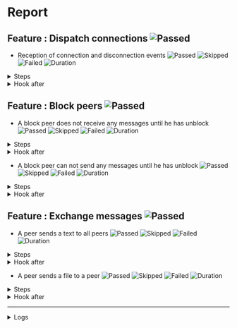 # Report

## Feature : Dispatch connections ![Passed](https://img.shields.io/badge/Passed-green)

- Reception of connection and disconnection events ![Passed](https://img.shields.io/badge/18-Passed-green) ![Skipped](https://img.shields.io/badge/0-Skipped-yellow) ![Failed](https://img.shields.io/badge/0-Failed-red) ![Duration](https://img.shields.io/badge/123s-164ms-blue)

<details>
<summary>Steps</summary>

  - the following peers are started (line 4) ![Passed](https://img.shields.io/badge/Passed-green) ![Duration](https://img.shields.io/badge/0s-230ms-blue)
  - the peer "P1" connects to "P0" (line 10) ![Passed](https://img.shields.io/badge/Passed-green) ![Duration](https://img.shields.io/badge/0s-15ms-blue)
  - the peer "P0" receives (line 11) ![Passed](https://img.shields.io/badge/Passed-green) ![Duration](https://img.shields.io/badge/0s-4ms-blue)
  - the peer "P1" receives (line 14) ![Passed](https://img.shields.io/badge/Passed-green) ![Duration](https://img.shields.io/badge/0s-6ms-blue)
  - the peer "P2" connects to "P0" (line 17) ![Passed](https://img.shields.io/badge/Passed-green) ![Duration](https://img.shields.io/badge/0s-7ms-blue)
  - the peer "P0" receives (line 18) ![Passed](https://img.shields.io/badge/Passed-green) ![Duration](https://img.shields.io/badge/0s-41ms-blue)
  - the peer "P1" receives (line 21) ![Passed](https://img.shields.io/badge/Passed-green) ![Duration](https://img.shields.io/badge/0s-7ms-blue)
  - the peer "P2" receives (line 24) ![Passed](https://img.shields.io/badge/Passed-green) ![Duration](https://img.shields.io/badge/0s-19ms-blue)
  - the peer "P3" connects to "P0" (line 28) ![Passed](https://img.shields.io/badge/Passed-green) ![Duration](https://img.shields.io/badge/0s-14ms-blue)
  - the peer "P0" receives (line 29) ![Passed](https://img.shields.io/badge/Passed-green) ![Duration](https://img.shields.io/badge/0s-8ms-blue)
  - the peer "P1" receives (line 32) ![Passed](https://img.shields.io/badge/Passed-green) ![Duration](https://img.shields.io/badge/0s-3ms-blue)
  - the peer "P2" receives (line 35) ![Passed](https://img.shields.io/badge/Passed-green) ![Duration](https://img.shields.io/badge/30s-299ms-blue)
  - the peer "P3" receives (line 38) ![Passed](https://img.shields.io/badge/Passed-green) ![Duration](https://img.shields.io/badge/2s-3ms-blue)
  - the peer "P2" disconnects (line 43) ![Passed](https://img.shields.io/badge/Passed-green) ![Duration](https://img.shields.io/badge/30s-207ms-blue)
  - the peer "P0" receives (line 44) ![Passed](https://img.shields.io/badge/Passed-green) ![Duration](https://img.shields.io/badge/0s-3ms-blue)
  - the peer "P1" receives (line 47) ![Passed](https://img.shields.io/badge/Passed-green) ![Duration](https://img.shields.io/badge/0s-2ms-blue)
  - the peer "P3" receives (line 50) ![Passed](https://img.shields.io/badge/Passed-green) ![Duration](https://img.shields.io/badge/0s-7ms-blue)
  - the peer "P2" receives (line 53) ![Passed](https://img.shields.io/badge/Passed-green) ![Duration](https://img.shields.io/badge/60s-281ms-blue)
</details>



<details>
<summary>Hook after</summary>

- ![Failed](https://img.shields.io/badge/Failed-red) ![Duration](https://img.shields.io/badge/30s-293ms-blue)

```
Unable to read errors
```
</details>



## Feature : Block peers ![Passed](https://img.shields.io/badge/Passed-green)

- A block peer does not receive any messages until he has unblock ![Passed](https://img.shields.io/badge/17-Passed-green) ![Skipped](https://img.shields.io/badge/0-Skipped-yellow) ![Failed](https://img.shields.io/badge/0-Failed-red) ![Duration](https://img.shields.io/badge/62s-874ms-blue)

<details>
<summary>Steps</summary>

  - the following peers are started (line 4) ![Passed](https://img.shields.io/badge/Passed-green) ![Duration](https://img.shields.io/badge/0s-224ms-blue)
  - the peer "P1" connects to "P0" (line 9) ![Passed](https://img.shields.io/badge/Passed-green) ![Duration](https://img.shields.io/badge/0s-14ms-blue)
  - the peer "P1" receives (line 10) ![Passed](https://img.shields.io/badge/Passed-green) ![Duration](https://img.shields.io/badge/0s-4ms-blue)
  - the peer "P0" receives (line 13) ![Passed](https://img.shields.io/badge/Passed-green) ![Duration](https://img.shields.io/badge/0s-10ms-blue)
  - the peer "P2" connects to "P0" (line 16) ![Passed](https://img.shields.io/badge/Passed-green) ![Duration](https://img.shields.io/badge/0s-8ms-blue)
  - the peer "P1" receives (line 17) ![Passed](https://img.shields.io/badge/Passed-green) ![Duration](https://img.shields.io/badge/0s-39ms-blue)
  - the peer "P0" receives (line 20) ![Passed](https://img.shields.io/badge/Passed-green) ![Duration](https://img.shields.io/badge/0s-3ms-blue)
  - the peer "P2" receives (line 23) ![Passed](https://img.shields.io/badge/Passed-green) ![Duration](https://img.shields.io/badge/0s-23ms-blue)
  - the peer "P1" blocks the peer "P2" (line 27) ![Passed](https://img.shields.io/badge/Passed-green) ![Duration](https://img.shields.io/badge/0s-11ms-blue)
  - the peer "P2" receives (line 28) ![Passed](https://img.shields.io/badge/Passed-green) ![Duration](https://img.shields.io/badge/0s-9ms-blue)
  - the peer "P1" sends "I am a peer" to "all" (line 31) ![Passed](https://img.shields.io/badge/Passed-green) ![Duration](https://img.shields.io/badge/30s-299ms-blue)
  - the peer "P0" receives (line 32) ![Passed](https://img.shields.io/badge/Passed-green) ![Duration](https://img.shields.io/badge/0s-2ms-blue)
  - the peer "P2" does not receives (line 35) ![Passed](https://img.shields.io/badge/Passed-green) ![Duration](https://img.shields.io/badge/2s-3ms-blue)
  - the peer "P1" unblocks the peer "P2" (line 38) ![Passed](https://img.shields.io/badge/Passed-green) ![Duration](https://img.shields.io/badge/30s-207ms-blue)
  - the peer "P2" receives (line 39) ![Passed](https://img.shields.io/badge/Passed-green) ![Duration](https://img.shields.io/badge/0s-2ms-blue)
  - the peer "P1" sends "Hello" to "all" (line 42) ![Passed](https://img.shields.io/badge/Passed-green) ![Duration](https://img.shields.io/badge/0s-2ms-blue)
  - the peer "P2" receives (line 43) ![Passed](https://img.shields.io/badge/Passed-green) ![Duration](https://img.shields.io/badge/0s-7ms-blue)
</details>



<details>
<summary>Hook after</summary>

- ![Failed](https://img.shields.io/badge/Failed-red) ![Duration](https://img.shields.io/badge/90s-573ms-blue)

```
Unable to read errors
```
</details>


- A block peer can not send any messages until he has unblock ![Passed](https://img.shields.io/badge/17-Passed-green) ![Skipped](https://img.shields.io/badge/0-Skipped-yellow) ![Failed](https://img.shields.io/badge/0-Failed-red) ![Duration](https://img.shields.io/badge/92s-963ms-blue)

<details>
<summary>Steps</summary>

  - the following peers are started (line 48) ![Passed](https://img.shields.io/badge/Passed-green) ![Duration](https://img.shields.io/badge/0s-224ms-blue)
  - the peer "P1" connects to "P0" (line 53) ![Passed](https://img.shields.io/badge/Passed-green) ![Duration](https://img.shields.io/badge/0s-14ms-blue)
  - the peer "P1" receives (line 54) ![Passed](https://img.shields.io/badge/Passed-green) ![Duration](https://img.shields.io/badge/0s-5ms-blue)
  - the peer "P0" receives (line 57) ![Passed](https://img.shields.io/badge/Passed-green) ![Duration](https://img.shields.io/badge/0s-9ms-blue)
  - the peer "P2" connects to "P0" (line 60) ![Passed](https://img.shields.io/badge/Passed-green) ![Duration](https://img.shields.io/badge/0s-10ms-blue)
  - the peer "P1" receives (line 61) ![Passed](https://img.shields.io/badge/Passed-green) ![Duration](https://img.shields.io/badge/0s-38ms-blue)
  - the peer "P0" receives (line 64) ![Passed](https://img.shields.io/badge/Passed-green) ![Duration](https://img.shields.io/badge/0s-2ms-blue)
  - the peer "P2" receives (line 67) ![Passed](https://img.shields.io/badge/Passed-green) ![Duration](https://img.shields.io/badge/0s-27ms-blue)
  - the peer "P2" blocks the peer "P1" (line 71) ![Passed](https://img.shields.io/badge/Passed-green) ![Duration](https://img.shields.io/badge/0s-7ms-blue)
  - the peer "P1" receives (line 72) ![Passed](https://img.shields.io/badge/Passed-green) ![Duration](https://img.shields.io/badge/0s-8ms-blue)
  - the peer "P1" sends "I am a peer" to "all" (line 75) ![Passed](https://img.shields.io/badge/Passed-green) ![Duration](https://img.shields.io/badge/30s-299ms-blue)
  - the peer "P0" receives (line 76) ![Passed](https://img.shields.io/badge/Passed-green) ![Duration](https://img.shields.io/badge/1s-2ms-blue)
  - the peer "P2" does not receives (line 79) ![Passed](https://img.shields.io/badge/Passed-green) ![Duration](https://img.shields.io/badge/31s-204ms-blue)
  - the peer "P2" unblocks the peer "P1" (line 82) ![Passed](https://img.shields.io/badge/Passed-green) ![Duration](https://img.shields.io/badge/0s-6ms-blue)
  - the peer "P1" receives (line 83) ![Passed](https://img.shields.io/badge/Passed-green) ![Duration](https://img.shields.io/badge/0s-2ms-blue)
  - the peer "P1" sends "Hello" to "all" (line 86) ![Passed](https://img.shields.io/badge/Passed-green) ![Duration](https://img.shields.io/badge/0s-1ms-blue)
  - the peer "P2" receives (line 87) ![Passed](https://img.shields.io/badge/Passed-green) ![Duration](https://img.shields.io/badge/30s-96ms-blue)
</details>



<details>
<summary>Hook after</summary>

- ![Failed](https://img.shields.io/badge/Failed-red) ![Duration](https://img.shields.io/badge/60s-484ms-blue)

```
Unable to read errors
```
</details>



## Feature : Exchange messages ![Passed](https://img.shields.io/badge/Passed-green)

- A peer sends a text to all peers ![Passed](https://img.shields.io/badge/13-Passed-green) ![Skipped](https://img.shields.io/badge/0-Skipped-yellow) ![Failed](https://img.shields.io/badge/0-Failed-red) ![Duration](https://img.shields.io/badge/32s-652ms-blue)

<details>
<summary>Steps</summary>

  - the following peers are started (line 4) ![Passed](https://img.shields.io/badge/Passed-green) ![Duration](https://img.shields.io/badge/0s-220ms-blue)
  - the peer "P1" connects to "P0" (line 10) ![Passed](https://img.shields.io/badge/Passed-green) ![Duration](https://img.shields.io/badge/0s-14ms-blue)
  - the peer "P0" receives (line 11) ![Passed](https://img.shields.io/badge/Passed-green) ![Duration](https://img.shields.io/badge/0s-7ms-blue)
  - the peer "P2" connects to "P0" (line 14) ![Passed](https://img.shields.io/badge/Passed-green) ![Duration](https://img.shields.io/badge/0s-10ms-blue)
  - the peer "P0" receives (line 15) ![Passed](https://img.shields.io/badge/Passed-green) ![Duration](https://img.shields.io/badge/0s-9ms-blue)
  - the peer "P3" connects to "P0" (line 18) ![Passed](https://img.shields.io/badge/Passed-green) ![Duration](https://img.shields.io/badge/0s-39ms-blue)
  - the peer "P0" receives (line 19) ![Passed](https://img.shields.io/badge/Passed-green) ![Duration](https://img.shields.io/badge/0s-1ms-blue)
  - the peer "P2" receives (line 22) ![Passed](https://img.shields.io/badge/Passed-green) ![Duration](https://img.shields.io/badge/0s-26ms-blue)
  - the peer "P3" receives (line 27) ![Passed](https://img.shields.io/badge/Passed-green) ![Duration](https://img.shields.io/badge/0s-10ms-blue)
  - the peer "P1" sends "Hello all" to "all" (line 32) ![Passed](https://img.shields.io/badge/Passed-green) ![Duration](https://img.shields.io/badge/0s-8ms-blue)
  - the peer "P0" receives (line 33) ![Passed](https://img.shields.io/badge/Passed-green) ![Duration](https://img.shields.io/badge/30s-298ms-blue)
  - the peer "P2" receives (line 36) ![Passed](https://img.shields.io/badge/Passed-green) ![Duration](https://img.shields.io/badge/1s-2ms-blue)
  - the peer "P3" receives (line 39) ![Passed](https://img.shields.io/badge/Passed-green) ![Duration](https://img.shields.io/badge/1s-3ms-blue)
</details>



<details>
<summary>Hook after</summary>

- ![Failed](https://img.shields.io/badge/Failed-red) ![Duration](https://img.shields.io/badge/30s-206ms-blue)

```
Unable to read errors
```
</details>


- A peer sends a file to a peer ![Passed](https://img.shields.io/badge/11-Passed-green) ![Skipped](https://img.shields.io/badge/0-Skipped-yellow) ![Failed](https://img.shields.io/badge/0-Failed-red) ![Duration](https://img.shields.io/badge/0s-347ms-blue)

<details>
<summary>Steps</summary>

  - the following peers are started (line 44) ![Passed](https://img.shields.io/badge/Passed-green) ![Duration](https://img.shields.io/badge/0s-219ms-blue)
  - the peer "P1" connects to "P0" (line 50) ![Passed](https://img.shields.io/badge/Passed-green) ![Duration](https://img.shields.io/badge/0s-6ms-blue)
  - the peer "P0" receives (line 51) ![Passed](https://img.shields.io/badge/Passed-green) ![Duration](https://img.shields.io/badge/0s-11ms-blue)
  - the peer "P2" connects to "P0" (line 54) ![Passed](https://img.shields.io/badge/Passed-green) ![Duration](https://img.shields.io/badge/0s-7ms-blue)
  - the peer "P0" receives (line 55) ![Passed](https://img.shields.io/badge/Passed-green) ![Duration](https://img.shields.io/badge/0s-6ms-blue)
  - the peer "P3" connects to "P0" (line 58) ![Passed](https://img.shields.io/badge/Passed-green) ![Duration](https://img.shields.io/badge/0s-43ms-blue)
  - the peer "P0" receives (line 59) ![Passed](https://img.shields.io/badge/Passed-green) ![Duration](https://img.shields.io/badge/0s-5ms-blue)
  - the peer "P2" receives (line 62) ![Passed](https://img.shields.io/badge/Passed-green) ![Duration](https://img.shields.io/badge/0s-20ms-blue)
  - the peer "P3" receives (line 67) ![Passed](https://img.shields.io/badge/Passed-green) ![Duration](https://img.shields.io/badge/0s-13ms-blue)
  - the peer "P2" sends "file:/tests/test.txt" to "P1" (line 72) ![Passed](https://img.shields.io/badge/Passed-green) ![Duration](https://img.shields.io/badge/0s-9ms-blue)
  - the peer "P1" receives (line 73) ![Passed](https://img.shields.io/badge/Passed-green) ![Duration](https://img.shields.io/badge/0s-2ms-blue)
</details>



<details>
<summary>Hook after</summary>

- ![Failed](https://img.shields.io/badge/Failed-red) ![Duration](https://img.shields.io/badge/30s-299ms-blue)

```
Unable to read errors
```
</details>


---


<details>
<summary>Logs</summary>

```
  2023-10-30T14:49:39.145619Z  INFO rudp2plib::thread: Peer started on port 9000.
    at rudp2p/src/thread.rs:93

  2023-10-30T14:49:39.146381Z  INFO rudp2plib::thread: Peer started on port 9001.
    at rudp2p/src/thread.rs:93

  2023-10-30T14:49:39.147944Z  INFO rudp2plib::thread: Peer started on port 9002.
    at rudp2p/src/thread.rs:93

  2023-10-30T14:49:39.202554Z  INFO rudp2plib::thread: Peer started on port 9100.
    at rudp2p/src/thread.rs:93

  2023-10-30T14:49:39.203077Z  INFO rudp2plib::thread: Peer started on port 9003.
    at rudp2p/src/thread.rs:93

  2023-10-30T14:49:39.205141Z  INFO rudp2plib::thread: Peer started on port 9101.
    at rudp2p/src/thread.rs:93

  2023-10-30T14:49:39.206062Z  INFO rudp2plib::thread: Peer started on port 9102.
    at rudp2p/src/thread.rs:93

  2023-10-30T14:49:39.207258Z  INFO rudp2plib::thread: Peer started on port 9200.
    at rudp2p/src/thread.rs:93

  2023-10-30T14:49:39.207363Z  INFO rudp2plib::thread: Peer started on port 9201.
    at rudp2p/src/thread.rs:93

  2023-10-30T14:49:39.249194Z  INFO rudp2plib::thread: Peer started on port 9300.
    at rudp2p/src/thread.rs:93

  2023-10-30T14:49:39.250413Z  INFO rudp2plib::thread: Peer started on port 9202.
    at rudp2p/src/thread.rs:93

  2023-10-30T14:49:39.311671Z  INFO rudp2plib::thread: Peer started on port 9302.
    at rudp2p/src/thread.rs:93

  2023-10-30T14:49:39.313314Z  INFO rudp2plib::thread: Peer started on port 9301.
    at rudp2p/src/thread.rs:93

  2023-10-30T14:49:39.314455Z  INFO rudp2plib::thread: Peer started on port 9303.
    at rudp2p/src/thread.rs:93

  2023-10-30T14:49:39.357212Z  INFO rudp2plib::thread: Peer started on port 9401.
    at rudp2p/src/thread.rs:93

  2023-10-30T14:49:39.358072Z  INFO rudp2plib::thread: Peer started on port 9400.
    at rudp2p/src/thread.rs:93

  2023-10-30T14:49:39.360291Z  INFO rudp2plib::thread: Peer started on port 9402.
    at rudp2p/src/thread.rs:93

  2023-10-30T14:49:39.360385Z  INFO rudp2plib::thread: Peer started on port 9403.
    at rudp2p/src/thread.rs:93

  2023-10-30T14:49:39.494119Z  INFO rudp2plib::thread: Peer stopped on port 9400.
    at rudp2p/src/thread.rs:126

  2023-10-30T14:49:39.495355Z  INFO rudp2plib::thread: Peer stopped on port 9401.
    at rudp2p/src/thread.rs:126

  2023-10-30T14:49:39.595682Z  INFO rudp2plib::thread: Peer stopped on port 9403.
    at rudp2p/src/thread.rs:126

  2023-10-30T14:49:39.696021Z  INFO rudp2plib::thread: Peer stopped on port 9402.
    at rudp2p/src/thread.rs:126

  2023-10-30T14:50:11.795380Z  INFO rudp2plib::thread: Peer stopped on port 9300.
    at rudp2p/src/thread.rs:126

  2023-10-30T14:50:11.804159Z  INFO rudp2plib::thread: Peer stopped on port 9302.
    at rudp2p/src/thread.rs:126

  2023-10-30T14:50:11.805354Z  INFO rudp2plib::thread: Peer stopped on port 9301.
    at rudp2p/src/thread.rs:126

  2023-10-30T14:50:11.904673Z  INFO rudp2plib::thread: Peer stopped on port 9303.
    at rudp2p/src/thread.rs:126

  2023-10-30T14:50:42.015134Z  INFO rudp2plib::thread: Peer stopped on port 9101.
    at rudp2p/src/thread.rs:126

  2023-10-30T14:51:12.106261Z  INFO rudp2plib::thread: Peer stopped on port 9201.
    at rudp2p/src/thread.rs:126

  2023-10-30T14:51:12.109023Z  INFO rudp2plib::thread: Peer stopped on port 9202.
    at rudp2p/src/thread.rs:126

  2023-10-30T14:51:12.206593Z  INFO rudp2plib::thread: Peer stopped on port 9200.
    at rudp2p/src/thread.rs:126

  2023-10-30T14:51:42.296528Z  INFO rudp2plib::thread: Peer stopped on port 9000.
    at rudp2p/src/thread.rs:126

  2023-10-30T14:51:42.396821Z  INFO rudp2plib::thread: Peer stopped on port 9001.
    at rudp2p/src/thread.rs:126

  2023-10-30T14:51:42.498679Z  INFO rudp2plib::thread: Peer stopped on port 9002.
    at rudp2p/src/thread.rs:126

  2023-10-30T14:51:42.502050Z  INFO rudp2plib::thread: Peer stopped on port 9003.
    at rudp2p/src/thread.rs:126

  2023-10-30T14:49:39.145619Z  INFO rudp2plib::thread: Peer started on port 9000.
    at rudp2p/src/thread.rs:93

  2023-10-30T14:49:39.146381Z  INFO rudp2plib::thread: Peer started on port 9001.
    at rudp2p/src/thread.rs:93

  2023-10-30T14:49:39.147944Z  INFO rudp2plib::thread: Peer started on port 9002.
    at rudp2p/src/thread.rs:93

  2023-10-30T14:49:39.202554Z  INFO rudp2plib::thread: Peer started on port 9100.
    at rudp2p/src/thread.rs:93

  2023-10-30T14:49:39.203077Z  INFO rudp2plib::thread: Peer started on port 9003.
    at rudp2p/src/thread.rs:93

  2023-10-30T14:49:39.205141Z  INFO rudp2plib::thread: Peer started on port 9101.
    at rudp2p/src/thread.rs:93

  2023-10-30T14:49:39.206062Z  INFO rudp2plib::thread: Peer started on port 9102.
    at rudp2p/src/thread.rs:93

  2023-10-30T14:49:39.207258Z  INFO rudp2plib::thread: Peer started on port 9200.
    at rudp2p/src/thread.rs:93

  2023-10-30T14:49:39.207363Z  INFO rudp2plib::thread: Peer started on port 9201.
    at rudp2p/src/thread.rs:93

  2023-10-30T14:49:39.249194Z  INFO rudp2plib::thread: Peer started on port 9300.
    at rudp2p/src/thread.rs:93

  2023-10-30T14:49:39.250413Z  INFO rudp2plib::thread: Peer started on port 9202.
    at rudp2p/src/thread.rs:93

  2023-10-30T14:49:39.311671Z  INFO rudp2plib::thread: Peer started on port 9302.
    at rudp2p/src/thread.rs:93

  2023-10-30T14:49:39.313314Z  INFO rudp2plib::thread: Peer started on port 9301.
    at rudp2p/src/thread.rs:93

  2023-10-30T14:49:39.314455Z  INFO rudp2plib::thread: Peer started on port 9303.
    at rudp2p/src/thread.rs:93

  2023-10-30T14:49:39.357212Z  INFO rudp2plib::thread: Peer started on port 9401.
    at rudp2p/src/thread.rs:93

  2023-10-30T14:49:39.358072Z  INFO rudp2plib::thread: Peer started on port 9400.
    at rudp2p/src/thread.rs:93

  2023-10-30T14:49:39.360291Z  INFO rudp2plib::thread: Peer started on port 9402.
    at rudp2p/src/thread.rs:93

  2023-10-30T14:49:39.360385Z  INFO rudp2plib::thread: Peer started on port 9403.
    at rudp2p/src/thread.rs:93

  2023-10-30T14:49:39.494119Z  INFO rudp2plib::thread: Peer stopped on port 9400.
    at rudp2p/src/thread.rs:126

  2023-10-30T14:49:39.495355Z  INFO rudp2plib::thread: Peer stopped on port 9401.
    at rudp2p/src/thread.rs:126

  2023-10-30T14:49:39.595682Z  INFO rudp2plib::thread: Peer stopped on port 9403.
    at rudp2p/src/thread.rs:126

  2023-10-30T14:49:39.696021Z  INFO rudp2plib::thread: Peer stopped on port 9402.
    at rudp2p/src/thread.rs:126

  2023-10-30T14:50:11.795380Z  INFO rudp2plib::thread: Peer stopped on port 9300.
    at rudp2p/src/thread.rs:126

  2023-10-30T14:50:11.804159Z  INFO rudp2plib::thread: Peer stopped on port 9302.
    at rudp2p/src/thread.rs:126

  2023-10-30T14:50:11.805354Z  INFO rudp2plib::thread: Peer stopped on port 9301.
    at rudp2p/src/thread.rs:126

  2023-10-30T14:50:11.904673Z  INFO rudp2plib::thread: Peer stopped on port 9303.
    at rudp2p/src/thread.rs:126

  2023-10-30T14:50:42.015134Z  INFO rudp2plib::thread: Peer stopped on port 9101.
    at rudp2p/src/thread.rs:126

  2023-10-30T14:51:12.106261Z  INFO rudp2plib::thread: Peer stopped on port 9201.
    at rudp2p/src/thread.rs:126

  2023-10-30T14:51:12.109023Z  INFO rudp2plib::thread: Peer stopped on port 9202.
    at rudp2p/src/thread.rs:126

  2023-10-30T14:51:12.206593Z  INFO rudp2plib::thread: Peer stopped on port 9200.
    at rudp2p/src/thread.rs:126

  2023-10-30T14:51:42.296528Z  INFO rudp2plib::thread: Peer stopped on port 9000.
    at rudp2p/src/thread.rs:126

  2023-10-30T14:51:42.396821Z  INFO rudp2plib::thread: Peer stopped on port 9001.
    at rudp2p/src/thread.rs:126

  2023-10-30T14:51:42.498679Z  INFO rudp2plib::thread: Peer stopped on port 9002.
    at rudp2p/src/thread.rs:126

  2023-10-30T14:51:42.502050Z  INFO rudp2plib::thread: Peer stopped on port 9003.
    at rudp2p/src/thread.rs:126

  2023-10-30T14:49:39.145619Z  INFO rudp2plib::thread: Peer started on port 9000.
    at rudp2p/src/thread.rs:93

  2023-10-30T14:49:39.146381Z  INFO rudp2plib::thread: Peer started on port 9001.
    at rudp2p/src/thread.rs:93

  2023-10-30T14:49:39.147944Z  INFO rudp2plib::thread: Peer started on port 9002.
    at rudp2p/src/thread.rs:93

  2023-10-30T14:49:39.202554Z  INFO rudp2plib::thread: Peer started on port 9100.
    at rudp2p/src/thread.rs:93

  2023-10-30T14:49:39.203077Z  INFO rudp2plib::thread: Peer started on port 9003.
    at rudp2p/src/thread.rs:93

  2023-10-30T14:49:39.205141Z  INFO rudp2plib::thread: Peer started on port 9101.
    at rudp2p/src/thread.rs:93

  2023-10-30T14:49:39.206062Z  INFO rudp2plib::thread: Peer started on port 9102.
    at rudp2p/src/thread.rs:93

  2023-10-30T14:49:39.207258Z  INFO rudp2plib::thread: Peer started on port 9200.
    at rudp2p/src/thread.rs:93

  2023-10-30T14:49:39.207363Z  INFO rudp2plib::thread: Peer started on port 9201.
    at rudp2p/src/thread.rs:93

  2023-10-30T14:49:39.249194Z  INFO rudp2plib::thread: Peer started on port 9300.
    at rudp2p/src/thread.rs:93

  2023-10-30T14:49:39.250413Z  INFO rudp2plib::thread: Peer started on port 9202.
    at rudp2p/src/thread.rs:93

  2023-10-30T14:49:39.311671Z  INFO rudp2plib::thread: Peer started on port 9302.
    at rudp2p/src/thread.rs:93

  2023-10-30T14:49:39.313314Z  INFO rudp2plib::thread: Peer started on port 9301.
    at rudp2p/src/thread.rs:93

  2023-10-30T14:49:39.314455Z  INFO rudp2plib::thread: Peer started on port 9303.
    at rudp2p/src/thread.rs:93

  2023-10-30T14:49:39.357212Z  INFO rudp2plib::thread: Peer started on port 9401.
    at rudp2p/src/thread.rs:93

  2023-10-30T14:49:39.358072Z  INFO rudp2plib::thread: Peer started on port 9400.
    at rudp2p/src/thread.rs:93

  2023-10-30T14:49:39.360291Z  INFO rudp2plib::thread: Peer started on port 9402.
    at rudp2p/src/thread.rs:93

  2023-10-30T14:49:39.360385Z  INFO rudp2plib::thread: Peer started on port 9403.
    at rudp2p/src/thread.rs:93

  2023-10-30T14:49:39.494119Z  INFO rudp2plib::thread: Peer stopped on port 9400.
    at rudp2p/src/thread.rs:126

  2023-10-30T14:49:39.495355Z  INFO rudp2plib::thread: Peer stopped on port 9401.
    at rudp2p/src/thread.rs:126

  2023-10-30T14:49:39.595682Z  INFO rudp2plib::thread: Peer stopped on port 9403.
    at rudp2p/src/thread.rs:126

  2023-10-30T14:49:39.696021Z  INFO rudp2plib::thread: Peer stopped on port 9402.
    at rudp2p/src/thread.rs:126

  2023-10-30T14:50:11.795380Z  INFO rudp2plib::thread: Peer stopped on port 9300.
    at rudp2p/src/thread.rs:126

  2023-10-30T14:50:11.804159Z  INFO rudp2plib::thread: Peer stopped on port 9302.
    at rudp2p/src/thread.rs:126

  2023-10-30T14:50:11.805354Z  INFO rudp2plib::thread: Peer stopped on port 9301.
    at rudp2p/src/thread.rs:126

  2023-10-30T14:50:11.904673Z  INFO rudp2plib::thread: Peer stopped on port 9303.
    at rudp2p/src/thread.rs:126

  2023-10-30T14:50:42.015134Z  INFO rudp2plib::thread: Peer stopped on port 9101.
    at rudp2p/src/thread.rs:126

  2023-10-30T14:51:12.106261Z  INFO rudp2plib::thread: Peer stopped on port 9201.
    at rudp2p/src/thread.rs:126

  2023-10-30T14:51:12.109023Z  INFO rudp2plib::thread: Peer stopped on port 9202.
    at rudp2p/src/thread.rs:126

  2023-10-30T14:51:12.206593Z  INFO rudp2plib::thread: Peer stopped on port 9200.
    at rudp2p/src/thread.rs:126

  2023-10-30T14:51:42.296528Z  INFO rudp2plib::thread: Peer stopped on port 9000.
    at rudp2p/src/thread.rs:126

  2023-10-30T14:51:42.396821Z  INFO rudp2plib::thread: Peer stopped on port 9001.
    at rudp2p/src/thread.rs:126

  2023-10-30T14:51:42.498679Z  INFO rudp2plib::thread: Peer stopped on port 9002.
    at rudp2p/src/thread.rs:126

  2023-10-30T14:51:42.502050Z  INFO rudp2plib::thread: Peer stopped on port 9003.
    at rudp2p/src/thread.rs:126

  2023-10-30T14:49:39.145619Z  INFO rudp2plib::thread: Peer started on port 9000.
    at rudp2p/src/thread.rs:93

  2023-10-30T14:49:39.146381Z  INFO rudp2plib::thread: Peer started on port 9001.
    at rudp2p/src/thread.rs:93

  2023-10-30T14:49:39.147944Z  INFO rudp2plib::thread: Peer started on port 9002.
    at rudp2p/src/thread.rs:93

  2023-10-30T14:49:39.202554Z  INFO rudp2plib::thread: Peer started on port 9100.
    at rudp2p/src/thread.rs:93

  2023-10-30T14:49:39.203077Z  INFO rudp2plib::thread: Peer started on port 9003.
    at rudp2p/src/thread.rs:93

  2023-10-30T14:49:39.205141Z  INFO rudp2plib::thread: Peer started on port 9101.
    at rudp2p/src/thread.rs:93

  2023-10-30T14:49:39.206062Z  INFO rudp2plib::thread: Peer started on port 9102.
    at rudp2p/src/thread.rs:93

  2023-10-30T14:49:39.207258Z  INFO rudp2plib::thread: Peer started on port 9200.
    at rudp2p/src/thread.rs:93

  2023-10-30T14:49:39.207363Z  INFO rudp2plib::thread: Peer started on port 9201.
    at rudp2p/src/thread.rs:93

  2023-10-30T14:49:39.249194Z  INFO rudp2plib::thread: Peer started on port 9300.
    at rudp2p/src/thread.rs:93

  2023-10-30T14:49:39.250413Z  INFO rudp2plib::thread: Peer started on port 9202.
    at rudp2p/src/thread.rs:93

  2023-10-30T14:49:39.311671Z  INFO rudp2plib::thread: Peer started on port 9302.
    at rudp2p/src/thread.rs:93

  2023-10-30T14:49:39.313314Z  INFO rudp2plib::thread: Peer started on port 9301.
    at rudp2p/src/thread.rs:93

  2023-10-30T14:49:39.314455Z  INFO rudp2plib::thread: Peer started on port 9303.
    at rudp2p/src/thread.rs:93

  2023-10-30T14:49:39.357212Z  INFO rudp2plib::thread: Peer started on port 9401.
    at rudp2p/src/thread.rs:93

  2023-10-30T14:49:39.358072Z  INFO rudp2plib::thread: Peer started on port 9400.
    at rudp2p/src/thread.rs:93

  2023-10-30T14:49:39.360291Z  INFO rudp2plib::thread: Peer started on port 9402.
    at rudp2p/src/thread.rs:93

  2023-10-30T14:49:39.360385Z  INFO rudp2plib::thread: Peer started on port 9403.
    at rudp2p/src/thread.rs:93

  2023-10-30T14:49:39.494119Z  INFO rudp2plib::thread: Peer stopped on port 9400.
    at rudp2p/src/thread.rs:126

  2023-10-30T14:49:39.495355Z  INFO rudp2plib::thread: Peer stopped on port 9401.
    at rudp2p/src/thread.rs:126

  2023-10-30T14:49:39.595682Z  INFO rudp2plib::thread: Peer stopped on port 9403.
    at rudp2p/src/thread.rs:126

  2023-10-30T14:49:39.696021Z  INFO rudp2plib::thread: Peer stopped on port 9402.
    at rudp2p/src/thread.rs:126

  2023-10-30T14:50:11.795380Z  INFO rudp2plib::thread: Peer stopped on port 9300.
    at rudp2p/src/thread.rs:126

  2023-10-30T14:50:11.804159Z  INFO rudp2plib::thread: Peer stopped on port 9302.
    at rudp2p/src/thread.rs:126

  2023-10-30T14:50:11.805354Z  INFO rudp2plib::thread: Peer stopped on port 9301.
    at rudp2p/src/thread.rs:126

  2023-10-30T14:50:11.904673Z  INFO rudp2plib::thread: Peer stopped on port 9303.
    at rudp2p/src/thread.rs:126

  2023-10-30T14:49:39.145619Z  INFO rudp2plib::thread: Peer started on port 9000.
    at rudp2p/src/thread.rs:93

  2023-10-30T14:49:39.146381Z  INFO rudp2plib::thread: Peer started on port 9001.
    at rudp2p/src/thread.rs:93

  2023-10-30T14:49:39.147944Z  INFO rudp2plib::thread: Peer started on port 9002.
    at rudp2p/src/thread.rs:93

  2023-10-30T14:49:39.202554Z  INFO rudp2plib::thread: Peer started on port 9100.
    at rudp2p/src/thread.rs:93

  2023-10-30T14:49:39.203077Z  INFO rudp2plib::thread: Peer started on port 9003.
    at rudp2p/src/thread.rs:93

  2023-10-30T14:49:39.205141Z  INFO rudp2plib::thread: Peer started on port 9101.
    at rudp2p/src/thread.rs:93

  2023-10-30T14:49:39.206062Z  INFO rudp2plib::thread: Peer started on port 9102.
    at rudp2p/src/thread.rs:93

  2023-10-30T14:49:39.207258Z  INFO rudp2plib::thread: Peer started on port 9200.
    at rudp2p/src/thread.rs:93

  2023-10-30T14:49:39.207363Z  INFO rudp2plib::thread: Peer started on port 9201.
    at rudp2p/src/thread.rs:93

  2023-10-30T14:49:39.249194Z  INFO rudp2plib::thread: Peer started on port 9300.
    at rudp2p/src/thread.rs:93

  2023-10-30T14:49:39.250413Z  INFO rudp2plib::thread: Peer started on port 9202.
    at rudp2p/src/thread.rs:93

  2023-10-30T14:49:39.311671Z  INFO rudp2plib::thread: Peer started on port 9302.
    at rudp2p/src/thread.rs:93

  2023-10-30T14:49:39.313314Z  INFO rudp2plib::thread: Peer started on port 9301.
    at rudp2p/src/thread.rs:93

  2023-10-30T14:49:39.314455Z  INFO rudp2plib::thread: Peer started on port 9303.
    at rudp2p/src/thread.rs:93

  2023-10-30T14:49:39.357212Z  INFO rudp2plib::thread: Peer started on port 9401.
    at rudp2p/src/thread.rs:93

  2023-10-30T14:49:39.358072Z  INFO rudp2plib::thread: Peer started on port 9400.
    at rudp2p/src/thread.rs:93

  2023-10-30T14:49:39.360291Z  INFO rudp2plib::thread: Peer started on port 9402.
    at rudp2p/src/thread.rs:93

  2023-10-30T14:49:39.360385Z  INFO rudp2plib::thread: Peer started on port 9403.
    at rudp2p/src/thread.rs:93

  2023-10-30T14:49:39.494119Z  INFO rudp2plib::thread: Peer stopped on port 9400.
    at rudp2p/src/thread.rs:126

  2023-10-30T14:49:39.495355Z  INFO rudp2plib::thread: Peer stopped on port 9401.
    at rudp2p/src/thread.rs:126

  2023-10-30T14:49:39.595682Z  INFO rudp2plib::thread: Peer stopped on port 9403.
    at rudp2p/src/thread.rs:126

  2023-10-30T14:49:39.696021Z  INFO rudp2plib::thread: Peer stopped on port 9402.
    at rudp2p/src/thread.rs:126


```
</details>

